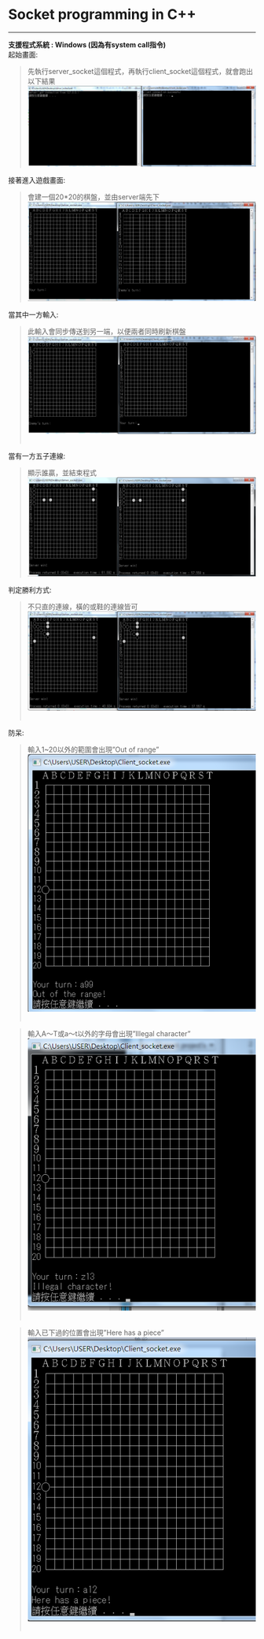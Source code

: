 # Socket programming in C++
---
**支援程式系統 : Windows (因為有system call指令)**  
起始畫面:  
> 先執行server_socket這個程式，再執行client_socket這個程式，就會跑出以下結果
![start](https://github.com/Zane2453/Socket-Cplus-Gobang/blob/master/pic/1.png)  

接著進入遊戲畫面:  
> 會建一個20*20的棋盤，並由server端先下
![start](https://github.com/Zane2453/Socket-Cplus-Gobang/blob/master/pic/2.png)

當其中一方輸入:  
> 此輸入會同步傳送到另一端，以便兩者同時刷新棋盤
![start](https://github.com/Zane2453/Socket-Cplus-Gobang/blob/master/pic/3.png)  

當有一方五子連線:  
> 顯示誰贏，並結束程式  
![start](https://github.com/Zane2453/Socket-Cplus-Gobang/blob/master/pic/4.png)  

判定勝利方式:  
> 不只直的連線，橫的或鞋的連線皆可  
![start](https://github.com/Zane2453/Socket-Cplus-Gobang/blob/master/pic/5.png)  

防呆:  
> 輸入1~20以外的範圍會出現”Out of range”  
![start](https://github.com/Zane2453/Socket-Cplus-Gobang/blob/master/pic/6.png)  

> 輸入A～T或a～t以外的字母會出現”Illegal character”  
![start](https://github.com/Zane2453/Socket-Cplus-Gobang/blob/master/pic/7.png)  

> 輸入已下過的位置會出現”Here has a piece”  
![start](https://github.com/Zane2453/Socket-Cplus-Gobang/blob/master/pic/8.png)  

